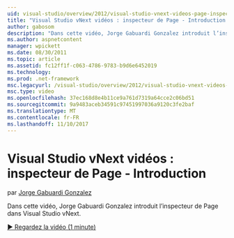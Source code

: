 ```yaml
---
uid: visual-studio/overview/2012/visual-studio-vnext-videos-page-inspector-introduction
title: "Visual Studio vNext vidéos : inspecteur de Page - Introduction | Documents Microsoft"
author: gabosom
description: "Dans cette vidéo, Jorge Gabuardi Gonzalez introduit l’inspecteur de Page dans Visual Studio vNext"
ms.author: aspnetcontent
manager: wpickett
ms.date: 08/30/2011
ms.topic: article
ms.assetid: fc12ff1f-c063-4786-9783-b9d6e6452019
ms.technology: 
ms.prod: .net-framework
msc.legacyurl: /visual-studio/overview/2012/visual-studio-vnext-videos-page-inspector-introduction
msc.type: video
ms.openlocfilehash: 37ec168d8e4b11ce9a761d7319a64cce2c06bd51
ms.sourcegitcommit: 9a9483aceb34591c97451997036a9120c3fe2baf
ms.translationtype: MT
ms.contentlocale: fr-FR
ms.lasthandoff: 11/10/2017
---
```

<a name="visual-studio-vnext-videos-page-inspector---introduction"></a>Visual Studio vNext vidéos : inspecteur de Page - Introduction
====================
par [Jorge Gabuardi Gonzalez](https://github.com/gabosom)

Dans cette vidéo, Jorge Gabuardi Gonzalez introduit l’inspecteur de Page dans Visual Studio vNext.

[&#9654; Regardez la vidéo (1 minute)](https://channel9.msdn.com/Blogs/ASP-NET-Site-Videos/visual-studio-vnext-videos-page-inspector-introduction)

